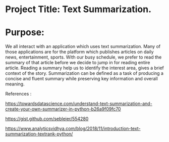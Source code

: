 # Project Title:  Text Summarization.

#  Purpose:
We all interact with an application which uses text summarization. Many of those applications are for the platform which publishes articles on daily news, entertainment, sports. With our busy schedule, we prefer to read the summary of that article before we decide to jump in for reading entire article. Reading a summary help us to identify the interest area, gives a brief context of the story. Summarization can be defined as a task of producing a concise and fluent summary while preserving key information and overall meaning.


References :

https://towardsdatascience.com/understand-text-summarization-and-create-your-own-summarizer-in-python-b26a9f09fc70

https://gist.github.com/sebleier/554280

https://www.analyticsvidhya.com/blog/2018/11/introduction-text-summarization-textrank-python/
